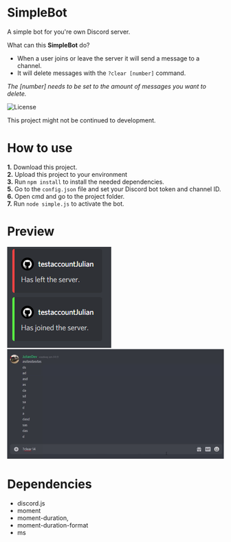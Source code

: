 # SimpleBot
A simple bot for you're own Discord server.

What can this **SimpleBot** do?<br>

- When a user joins or leave the server it will send a message to a channel.
- It will delete messages with the `?clear [number]` command.

*The [number] needs to be set to the amount of messages you want to delete.*

<img src="https://cdn.juliandev.nl/license.svg" alt="License">

This project might not be continued to development. 

# How to use

**1.** Download this project.<br>
**2.** Upload this project to your environment<br>
**3.** Run `npm install` to install the needed dependencies.<br>
**5.** Go to the `config.json` file and set your Discord bot token and channel ID.<br>
**6.** Open cmd and go to the project folder.<br>
**7.** Run `node simple.js` to activate the bot.

# Preview

<img src="assets/welcome_messages.png" alt="">
<img src="assets/clear_command.gif" alt="">

# Dependencies

- discord.js
- moment
- moment-duration,
- moment-duration-format
- ms

